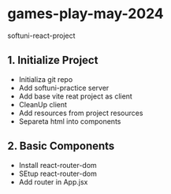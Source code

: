 # games-play-may-2024
softuni-react-project


## 1. Initialize Project
 * Initializa git repo
 * Add softuni-practice server
 * Add base vite reat project as client
 * CleanUp client
 * Add resources from project resources
 * Separeta html into components

## 2. Basic Components
 * Install react-router-dom
 * SEtup react-router-dom
 * Add router in App.jsx
 
